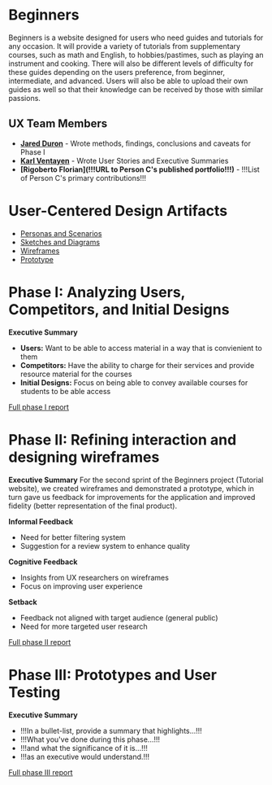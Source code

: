 # Beginners

Beginners is a website designed for users who need guides and tutorials for any occasion. It will provide a variety of tutorials from supplementary courses, such as math and English, to hobbies/pastimes, such as playing an instrument and cooking. There will also be different levels of difficulty for these guides depending on the users preference, from beginner, intermediate, and advanced. Users will also be able to upload their own guides as well so that their knowledge can be received by those with similar passions.

## UX Team Members

* **[Jared Duron](https://github.com/UsabilityEngineering/ux-journal-jduron1)** - Wrote methods, findings, conclusions and caveats for Phase I
* **[Karl Ventayen](https://github.com/UsabilityEngineering/ux-journal-kventayen)** - Wrote User Stories and Executive Summaries
* **[Rigoberto Florian](!!!URL to Person C's published portfolio!!!)** - !!!List of Person C's primary contributions!!!

# User-Centered Design Artifacts

* [Personas and Scenarios](personas/)
* [Sketches and Diagrams](sketches/)
* [Wireframes](wireframes/)
* [Prototype](#)

# Phase I: Analyzing Users, Competitors, and Initial Designs

**Executive Summary**

- **Users:** Want to be able to access material in a way that is convienient to them
- **Competitors:** Have the ability to charge for their services and provide resource material for the courses
- **Initial Designs:** Focus on being able to convey available courses for students to be able access

[Full phase I report](phaseI/)

# Phase II: Refining interaction and designing wireframes

**Executive Summary**
For the second sprint of the Beginners project (Tutorial website), we created wireframes and demonstrated a prototype, which in turn gave us feedback for improvements for the application and improved fidelity (better representation of the final product). 

**Informal Feedback**
- Need for better filtering system
- Suggestion for a review system to enhance quality

**Cognitive Feedback**
- Insights from UX researchers on wireframes
- Focus on improving user experience

**Setback**
- Feedback not aligned with target audience (general public)
- Need for more targeted user research

[Full phase II report](phaseII/)

# Phase III: Prototypes and User Testing

**Executive Summary**

* !!!In a bullet-list, provide a summary that highlights...!!!
* !!!What you've done during this phase...!!!
* !!!and what the significance of it is...!!!
* !!!as an executive would understand.!!!

[Full phase III report](phaseIII/)
